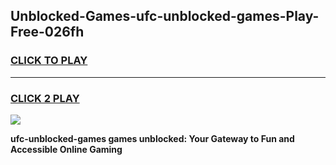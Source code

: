 
## Unblocked-Games-ufc-unblocked-games-Play-Free-026fh
<h3>
<a href="https://premium76.site?title=ufc-unblocked-games&ref=21A">CLICK TO PLAY</a></h3>
<hr>

<h3>
<a href="https://premium76.site?title=ufc-unblocked-games&ref=21A">CLICK 2 PLAY</a>
  
</h3>

<a href="https://premium76.site?title=ufc-unblocked-games&ref=21A"><img src="https://clearcache.store/games.png"></a>


**ufc-unblocked-games games unblocked: Your Gateway to Fun and Accessible Online Gaming**
